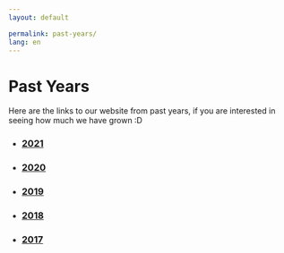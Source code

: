 ```yaml
---
layout: default

permalink: past-years/
lang: en
---
```


# Past Years

Here are the links to our website from past years, if you are interested in seeing how much we have grown :D

- ### <a href="https://buildingblocs.github.io/2021" target="_blank" rel="noopener noreferrer">2021</a>

- ### <a href="https://buildingblocs.github.io/2020" target="_blank" rel="noopener noreferrer">2020</a>

- ### <a href="https://buildingblocs.github.io/2019" target="_blank" rel="noopener noreferrer">2019</a>

- ### <a href="https://buildingblocs.github.io/2018" target="_blank" rel="noopener noreferrer">2018</a>

- ### <a href="https://buildingblocs.github.io/2017" target="_blank" rel="noopener noreferrer">2017</a>